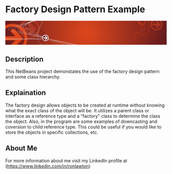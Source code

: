 # Factory Design Pattern Example
![alt text](https://raw.githubusercontent.com/rlawton2/Factory-Example/master/Banner1.png)
## Description
This NetBeans project demonstates the use of the factory design pattern and some class hierarchy.

## Explaination
The factory design allows objects to be created at runtime without knowing what the exact class of the object will be. It utilizes a parent class or interface as a reference type and a "factory" class to determine the class the object. Also, in the program are some examples of downcasting and coversion to child reference type. This could be useful if you would like to store the objects in specific collections, etc.

## About Me
For more information about me visit my LinkedIn profile at (https://www.linkedin.com/in/ronlawton)
